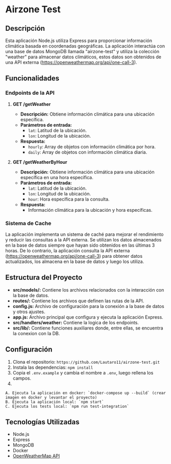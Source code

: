 # Airzone Test

## Descripción
Esta aplicación Node.js utiliza Express para proporcionar información climática basada en coordenadas geográficas. La aplicación interactúa con una base de datos MongoDB llamada "airzone-test" y utiliza la colección "weather" para almacenar datos climáticos, estos datos son obtenidos de una API externa (https://openweathermap.org/api/one-call-3).

## Funcionalidades

### Endpoints de la API

1. **GET /getWeather**
   - **Descripción:** Obtiene información climática para una ubicación específica.
   - **Parámetros de entrada:**
     - `lat`: Latitud de la ubicación.
     - `lon`: Longitud de la ubicación.
   - **Respuesta:**
     - `hourly`: Array de objetos con información climática por hora.
     - `daily`: Array de objetos con información climática diaria.

2. **GET /getWeatherByHour**
   - **Descripción:** Obtiene información climática para una ubicación específica en una hora específica.
   - **Parámetros de entrada:**
     - `lat`: Latitud de la ubicación.
     - `lon`: Longitud de la ubicación.
     - `hour`: Hora específica para la consulta.
   - **Respuesta:**
     - Información climática para la ubicación y hora específicas.

### Sistema de Cache

La aplicación implementa un sistema de caché para mejorar el rendimiento y reducir las consultas a la API externa. Se utilizan los datos almacenados en la base de datos siempre que hayan sido obtenidos en las últimas 3 horas. De lo contrario, la aplicación consulta la API externa (https://openweathermap.org/api/one-call-3) para obtener datos actualizados, los almacena en la base de datos y luego los utiliza.

## Estructura del Proyecto

- **src/models/:** Contiene los archivos relacionados con la interacción con la base de datos.
- **routes/:** Contiene los archivos que definen las rutas de la API.
- **config.js:** Archivo de configuración para la conexión a la base de datos y otros ajustes.
- **app.js:** Archivo principal que configura y ejecuta la aplicación Express.
- **src/handlers/weather:** Contiene la logica de los endpoints.
- **src/lib/:** Contiene funciones auxiliares donde, entre ellas, se encuentra la conexion con la DB.

## Configuración

1. Clona el repositorio: `https://github.com/Lautaro11/airzone-test.git`
2. Instala las dependencias: `npm install`
3. Copia el `.env.example` y cambia el nombre a `.env`, luego rellena los campos.
4. 

    A. Ejecuta la aplicación en docker: `docker-compose up --build` (crear imagen en docker y levantar el proyecto)    
    B. Ejecuta la aplicación local: `npm start`
    C. Ejecuta los tests local: `npm run test-integration`

## Tecnologías Utilizadas

- Node.js
- Express
- MongoDB
- Docker
- [OpenWeatherMap API](https://openweathermap.org/api/one-call-3)
